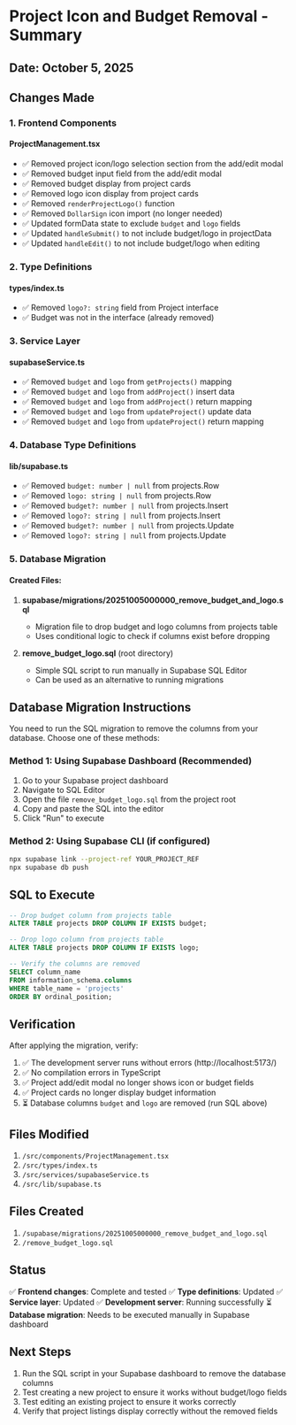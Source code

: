 # Project Icon and Budget Removal - Summary

## Date: October 5, 2025

## Changes Made

### 1. Frontend Components

#### ProjectManagement.tsx
- ✅ Removed project icon/logo selection section from the add/edit modal
- ✅ Removed budget input field from the add/edit modal
- ✅ Removed budget display from project cards
- ✅ Removed logo icon display from project cards
- ✅ Removed `renderProjectLogo()` function
- ✅ Removed `DollarSign` icon import (no longer needed)
- ✅ Updated formData state to exclude `budget` and `logo` fields
- ✅ Updated `handleSubmit()` to not include budget/logo in projectData
- ✅ Updated `handleEdit()` to not include budget/logo when editing

### 2. Type Definitions

#### types/index.ts
- ✅ Removed `logo?: string` field from Project interface
- ✅ Budget was not in the interface (already removed)

### 3. Service Layer

#### supabaseService.ts
- ✅ Removed `budget` and `logo` from `getProjects()` mapping
- ✅ Removed `budget` and `logo` from `addProject()` insert data
- ✅ Removed `budget` and `logo` from `addProject()` return mapping
- ✅ Removed `budget` and `logo` from `updateProject()` update data
- ✅ Removed `budget` and `logo` from `updateProject()` return mapping

### 4. Database Type Definitions

#### lib/supabase.ts
- ✅ Removed `budget: number | null` from projects.Row
- ✅ Removed `logo: string | null` from projects.Row
- ✅ Removed `budget?: number | null` from projects.Insert
- ✅ Removed `logo?: string | null` from projects.Insert
- ✅ Removed `budget?: number | null` from projects.Update
- ✅ Removed `logo?: string | null` from projects.Update

### 5. Database Migration

#### Created Files:
1. **supabase/migrations/20251005000000_remove_budget_and_logo.sql**
   - Migration file to drop budget and logo columns from projects table
   - Uses conditional logic to check if columns exist before dropping

2. **remove_budget_logo.sql** (root directory)
   - Simple SQL script to run manually in Supabase SQL Editor
   - Can be used as an alternative to running migrations

## Database Migration Instructions

You need to run the SQL migration to remove the columns from your database. Choose one of these methods:

### Method 1: Using Supabase Dashboard (Recommended)
1. Go to your Supabase project dashboard
2. Navigate to SQL Editor
3. Open the file `remove_budget_logo.sql` from the project root
4. Copy and paste the SQL into the editor
5. Click "Run" to execute

### Method 2: Using Supabase CLI (if configured)
```bash
npx supabase link --project-ref YOUR_PROJECT_REF
npx supabase db push
```

## SQL to Execute

```sql
-- Drop budget column from projects table
ALTER TABLE projects DROP COLUMN IF EXISTS budget;

-- Drop logo column from projects table
ALTER TABLE projects DROP COLUMN IF EXISTS logo;

-- Verify the columns are removed
SELECT column_name 
FROM information_schema.columns 
WHERE table_name = 'projects' 
ORDER BY ordinal_position;
```

## Verification

After applying the migration, verify:
1. ✅ The development server runs without errors (http://localhost:5173/)
2. ✅ No compilation errors in TypeScript
3. ✅ Project add/edit modal no longer shows icon or budget fields
4. ✅ Project cards no longer display budget information
5. ⏳ Database columns `budget` and `logo` are removed (run SQL above)

## Files Modified

1. `/src/components/ProjectManagement.tsx`
2. `/src/types/index.ts`
3. `/src/services/supabaseService.ts`
4. `/src/lib/supabase.ts`

## Files Created

1. `/supabase/migrations/20251005000000_remove_budget_and_logo.sql`
2. `/remove_budget_logo.sql`

## Status

✅ **Frontend changes**: Complete and tested
✅ **Type definitions**: Updated
✅ **Service layer**: Updated
✅ **Development server**: Running successfully
⏳ **Database migration**: Needs to be executed manually in Supabase dashboard

## Next Steps

1. Run the SQL script in your Supabase dashboard to remove the database columns
2. Test creating a new project to ensure it works without budget/logo fields
3. Test editing an existing project to ensure it works correctly
4. Verify that project listings display correctly without the removed fields
